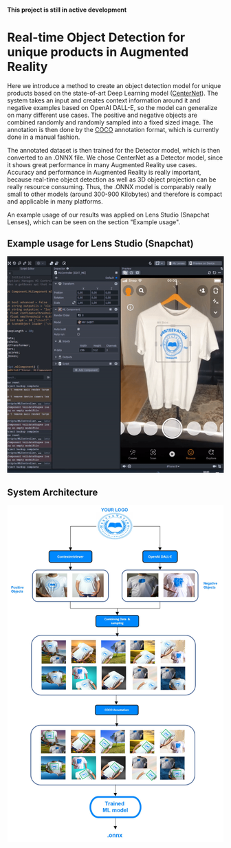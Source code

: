 #### This project is still in active development

# Real-time Object Detection for unique products in Augmented Reality

Here we introduce a method to create an object detection model for unique products based on the state-of-art Deep Learning model ([CenterNet](https://arxiv.org/pdf/1904.07850.pdf)).
The system takes an input and creates context information around it and negative examples based on OpenAI DALL-E, so the model can generalize on many different use cases. The positive and negative objects are combined randomly and randomly sampled into a fixed sized image. The annotation is then done by the [COCO](https://cocodataset.org/#home) annotation format, which is currently done in a manual fashion.

The annotated dataset is then trained for the Detector model, which is then converted to an .ONNX file. We chose CenterNet as a Detector model, since it shows great performance in many Augmented Reality use cases. Accuracy and performance in Augmented Reality is really important, because real-time object detection as well as 3D object projection can be really resource consuming. Thus, the .ONNX model is comparably really small to other models (around 300-900 Kilobytes) and therefore is compact and applicable in many platforms. 

An example usage of our results  was applied on Lens Studio (Snapchat Lenses), which can be seen on the section "Example usage".

## Example usage for Lens Studio (Snapchat)

<img src="img/ezgif-3-a16b4ffb10.gif" alt="drawing" width="650"/>


## System Architecture


<img src="img/Picture2.jpg" alt="drawing" width="650"/>

